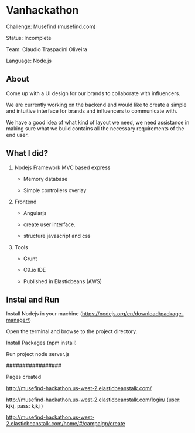 # Vanhackathon

Challenge: Musefind (musefind.com)

Status: Incomplete

Team: Claudio Traspadini Oliveira

Language: Node.js

## About

Come up with a UI design for our brands to collaborate with influencers. 

We are currently working on the backend and would like to create a simple and intuitive interface for brands and influencers to communicate with. 

We have a good idea of what kind of layout we need, we need assistance in making sure what we build contains all the necessary requirements of the end user.

## What I did?

1) Nodejs Framework MVC based express

	- Memory database

	- Simple controllers overlay

2) Frontend

	- Angularjs

	- create user interface.

	- structure javascript and css

3) Tools

	- Grunt

	- C9.io IDE

	- Published in Elasticbeans (AWS)


## Instal and Run

Install Nodejs in your machine (https://nodejs.org/en/download/package-manager/)

Open the terminal and browse to the project directory.

Install Packages (npm install)

Run project node server.js

#################

Pages created

http://musefind-hackathon.us-west-2.elasticbeanstalk.com/

http://musefind-hackathon.us-west-2.elasticbeanstalk.com/login/ (user: kjkj, pass: kjkj )

http://musefind-hackathon.us-west-2.elasticbeanstalk.com/home/#/campaign/create